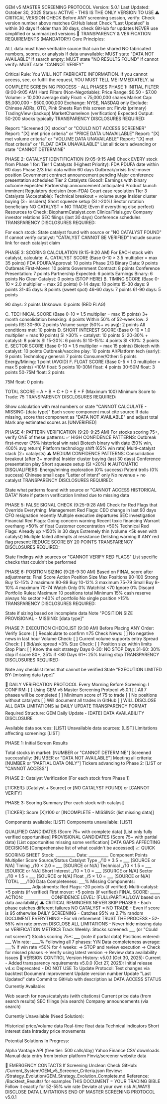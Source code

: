 GEM v5 MASTER SCREENING PROTOCOL
Version: 5.0.1
Last Updated: October 30, 2025
Status: ACTIVE - THIS IS THE ONLY VERSION TO USE
⚠️ CRITICAL VERSION CHECK
Before ANY screening session, verify:
Check version number above matches GitHub latest
Check "Last Updated" is within 30 days
If older than 30 days, check GitHub for updates
NEVER use simplified or summarized versions
🚨 TRANSPARENCY & VERIFICATION REQUIREMENTS (MANDATORY)
Core Principles:

ALL data must have verifiable source that can be shared
NO fabricated numbers, scores, or analysis
If data unavailable: MUST state "DATA NOT AVAILABLE"
If search empty: MUST state "NO RESULTS FOUND"
If cannot verify: MUST state "CANNOT VERIFY"

Critical Rule:
You WILL NOT FABRICATE INFORMATION. If you cannot access, see, or fulfill the request, YOU MUST TELL ME IMMEDIATELY.
📊 COMPLETE SCREENING PROCESS - ALL PHASES
PHASE 1: INITIAL FILTER (9:00-9:05 AM)
Hard Filters (Non-Negotiable):
Price Range: $0.50 - $7.00
Volume: > 10,000 average daily
Float: < 75,000,000 shares
Market Cap: $5,000,000 - $500,000,000
Exchange: NYSE, NASDAQ only
Exclude: Chinese ADRs, OTC, Pink Sheets
Run this screen on:
Finviz (primary)
TradingView (backup)
MarketChameleon (verification)
Expected Output: 50-200 stocks typically
TRANSPARENCY DISCLOSURES REQUIRED:

Report: "Screened [X] stocks" or "COULD NOT ACCESS SCREENER"
Report: "[X] met price criteria" or "PRICE DATA UNAVAILABLE"
Report: "[X] met volume criteria" or "VOLUME DATA UNAVAILABLE"
Report: "[X] met float criteria" or "FLOAT DATA UNAVAILABLE"
List all tickers advancing or state "CANNOT DETERMINE"

PHASE 2: CATALYST IDENTIFICATION (9:05-9:15 AM)
Check EVERY stock from Phase 1 for:
Tier 1 Catalysts (Highest Priority):
FDA PDUFA date within 60 days
Phase 2/3 trial data within 60 days
Outbreak/crisis first-mover position
Government contract announcement pending
Major conference presentation scheduled
Tier 2 Catalysts (Good):
Earnings with binary outcome expected
Partnership announcement anticipated
Product launch imminent
Regulatory decision (non-FDA)
Court case resolution
Tier 3 Catalysts (Acceptable):
Technical breakout + volume surge
Insider cluster buying (3+ insiders)
Short squeeze setup (SI >20%)
Sector rotation beneficiary
NO CATALYST = NO TRADE (Even if everything else perfect)
Resources to Check:
BiopharmCatalyst.com
ClinicalTrials.gov
Company investor relations
SEC filings (last 30 days)
Conference schedules
TRANSPARENCY DISCLOSURES REQUIRED:

For each stock: State catalyst found with source or "NO CATALYST FOUND"
If cannot verify catalyst: "CATALYST CANNOT BE VERIFIED"
Include source link for each catalyst claim

PHASE 3: SCORING CALCULATION (9:15-9:20 AM)
For EACH stock with catalyst, calculate:
A. CATALYST SCORE (Base 0-10 × 3.5 multiplier = max 35 points)
FDA PDUFA/Approval: 10 points
Phase 2/3 Binary Data: 9 points
Outbreak First-Mover: 10 points
Government Contract: 8 points
Conference Presentation: 7 points
Partnership Expected: 6 points
Earnings Binary: 6 points
No Clear Catalyst: 0 points (STOP HERE)
B. TIMING SCORE (Base 0-10 × 2.0 multiplier = max 20 points)
0-14 days: 10 points
15-30 days: 9 points
31-45 days: 8 points (sweet spot)
46-60 days: 7 points
61-90 days: 5 points

90 days: 2 points
Unknown: 0 points (RED FLAG)

C. TECHNICAL SCORE (Base 0-10 × 1.5 multiplier = max 15 points)
3+ month consolidation breaking: 4 points
Within 50% of 52-week low: 2 points
RSI 30-60: 2 points
Volume surge (50%+ vs avg): 2 points
All conditions met: 10 points
D. SHORT INTEREST SCORE (Base 0-10 × 1.0 multiplier = max 10 points)
SI >30% + catalyst: 10 points
SI 20-30% + catalyst: 8 points
SI 15-20%: 6 points
SI 10-15%: 4 points
SI <10%: 2 points
E. SECTOR SCORE (Base 0-10 × 1.5 multiplier = max 15 points)
Biotech with catalyst: 10 points
Outbreak/vaccine play: 10 points
AI/Platform tech (early): 9 points
Technology general: 7 points
Consumer/Other: 5 points
Energy/Mining: 1 point (AVOID)
F. FLOAT SCORE (Base 0-5 × 1.0 multiplier = max 5 points)
<10M float: 5 points
10-30M float: 4 points
30-50M float: 3 points
50-75M float: 2 points

75M float: 0 points

TOTAL SCORE = A + B + C + D + E + F (Maximum 100)
Minimum Score to Trade: 75
TRANSPARENCY DISCLOSURES REQUIRED:

Show calculation with real numbers or state "CANNOT CALCULATE - MISSING: [data type]"
Each score component must cite source
If data missing, score that component as "DATA NOT AVAILABLE" and adjust total
Mark any estimated scores as [UNVERIFIED]

PHASE 4: PATTERN VERIFICATION (9:20-9:25 AM)
For stocks scoring 75+, verify ONE of these patterns:
✅ HIGH CONFIDENCE PATTERNS:
Outbreak first-mover (75% historical win rate)
Biotech binary with date (50% win, 400% avg return)
Platform technology shift (65% win rate)
Multi-catalyst stack (2+ catalysts)
⚠️ MEDIUM CONFIDENCE PATTERNS:
Consolidation breakout (after 3+ months)
Insider cluster buying (last 30 days)
Conference presentation play
Short squeeze setup (SI >20%)
❌ AUTOMATIC DISQUALIFIERS:
Energy/mining exploration (0% success)
Patent trolls (0% success)
Chinese small caps
"Letter of intent" only
No revenue + no catalyst
TRANSPARENCY DISCLOSURES REQUIRED:

State what patterns found with source or "CANNOT ACCESS HISTORICAL DATA"
Note if pattern verification limited due to missing data

PHASE 5: FALSE SIGNAL CHECK (9:25-9:28 AM)
Check for Red Flags that Override Everything:
Management Red Flags:
CEO change in last 90 days
CFO resignation recently
Multiple executive departures
SEC investigation
Financial Red Flags:
Going concern warning
Recent toxic financing
Warrant overhang >50% of float
Customer concentration >50%
Technical Red Flags:
Already up >150% in 30 days
Extremely thin (volume <5k even with catalyst)
Multiple failed attempts at resistance
Delisting warning
If ANY red flag present: REDUCE SCORE BY 20 POINTS
TRANSPARENCY DISCLOSURES REQUIRED:

State findings with sources or "CANNOT VERIFY RED FLAGS"
List specific checks that couldn't be performed

PHASE 6: POSITION SIZING (9:28-9:30 AM)
Based on FINAL score after adjustments:
Final Score	Action	Position Size	Max Positions
90-100	Strong Buy	12-15%	2 maximum
80-89	Buy	10-12%	3 maximum
75-79	Small Buy	8-10%	4 maximum
70-74	Watch Only	0%	Watchlist
<70	Ignore	0%	Discard
Portfolio Rules:
Maximum 10 positions total
Minimum 15% cash reserve always
No sector >40% of portfolio
No single position >15%
TRANSPARENCY DISCLOSURES REQUIRED:

State if sizing based on incomplete data
Note "POSITION SIZE PROVISIONAL - MISSING: [data type]"

PHASE 7: EXECUTION CHECKLIST (9:30 AM)
Before Placing ANY Order:
Verify Score: [ ] Recalculate to confirm ≥75
Check News: [ ] No negative news in last hour
Volume Check: [ ] Current volume supports entry
Spread Check: [ ] Bid/ask spread <3%
Size Check: [ ] Position size within limits
Stop Plan: [ ] Know the exit strategy
Days 0-30: NO STOP
Days 31-60: 30% stop if score 80+, 25% if <80
Days 61+: 25% trailing stop
TRANSPARENCY DISCLOSURES REQUIRED:

Note any checklist items that cannot be verified
State "EXECUTION LIMITED BY: [missing data type]"

🔄 DAILY VERIFICATION PROTOCOL
Every Morning Before Screening:
I CONFIRM:
[ ] Using GEM v5 Master Screening Protocol v5.0.1
[ ] All 7 phases will be completed
[ ] Minimum score of 75 to trade
[ ] No positions without catalysts
[ ] Will document all trades in GitHub
[ ] WILL DISCLOSE ALL DATA LIMITATIONS
📊 DAILY UPDATE TRANSPARENCY FORMAT
Required Structure:
GEM Daily Update - [DATE]
DATA AVAILABILITY DISCLOSURE

Available data sources: [LIST]
Unavailable data sources: [LIST]
Limitations affecting screening: [LIST]

PHASE 1: Initial Screen Results

Total stocks in market: [NUMBER or "CANNOT DETERMINE"]
Screened successfully: [NUMBER or "DATA NOT AVAILABLE"]
Meeting all criteria: [NUMBER or "PARTIAL DATA ONLY"]
Tickers advancing to Phase 2: [LIST or "CANNOT ACCESS"]

PHASE 2: Catalyst Verification
[For each stock from Phase 1]

[TICKER]: [Catalyst + Source] or [NO CATALYST FOUND] or [CANNOT VERIFY]

PHASE 3: Scoring Summary
[For each stock with catalyst]

[TICKER]: Score [X]/100 or [INCOMPLETE - MISSING: (list missing data)]

Components available: [LIST]
Components unavailable: [LIST]



QUALIFIED CANDIDATES (Score 75+ with complete data)
[List only fully verified opportunities]
PROVISIONAL CANDIDATES (Score 75+ with partial data)
[List opportunities missing some verification]
DATA GAPS AFFECTING DECISIONS
[Comprehensive list of what couldn't be accessed]
📈 QUICK SCORING SHEET
Stock: __________ Date: __________
Component	Points	Multiplier	Score	Source/Status
Catalyst Type	_/10	× 3.5	= ___	[SOURCE or N/A]
Timing	_/10	× 2.0	= ___	[SOURCE or N/A]
Technical	_/10	× 1.5	= ___	[SOURCE or N/A]
Short Interest	_/10	× 1.0	= ___	[SOURCE or N/A]
Sector	_/10	× 1.5	= ___	[SOURCE or N/A]
Float	_/5	× 1.0	= ___	[SOURCE or N/A]
TOTAL			___/100
Data Completeness: ___%
Missing Components: _____________
Adjustments:
Red Flags: -20 points (if verified)
Multi-catalyst: +5 points (if verified)
First mover: +5 points (if verified)
FINAL SCORE: _____ ACTION: _____________
CONFIDENCE LEVEL: [FULL/PARTIAL/LOW based on data availability]
⚠️ CRITICAL REMINDERS
NEVER SKIP PHASES - Each phase catches different failures
NO CATALYST = NO TRADE - Even if score is 95 otherwise
DAILY SCREENING - Catches 95% vs 2.7% random
DOCUMENT EVERYTHING - For v6 refinement
TRUST THE PROCESS - 52-55% win rate proven
DISCLOSE ALL LIMITATIONS - Never hide missing data
📊 VERIFICATION METRICS
Track Weekly:
Stocks screened: ___ (or "Could not screen")
Stocks scoring 75+: ___ (note if partial data)
Positions entered: ___
Win rate: ____%
Following all 7 phases: Y/N
Data completeness average: ___%
If win rate <50% for 4 weeks:
→ STOP and review execution
→ Check for missed phases
→ Verify using latest version
→ Review data availability issues
🔄 VERSION CONTROL
Version History:
v5.0.1 (Oct 30, 2025): Current - Added transparency requirements
v5.0.0 (Oct 27, 2025): Initial release
v4.x: Deprecated - DO NOT USE
To Update Protocol:
Test changes via backtest
Document improvement
Update version number
Update "Last Updated" date
Commit to GitHub with description
📊 DATA ACCESS STATUS
Currently Available:

Web search for news/catalysts (with citations)
Current price data (from search results)
SEC filings (via search)
Company announcements (via search)

Currently Unavailable (Need Solution):

Historical price/volume data
Real-time float data
Technical indicators
Short interest data
Intraday price movements

Potential Solutions In Progress:

Alpha Vantage API (free tier: 500 calls/day)
Yahoo Finance CSV downloads
Manual data entry from broker platform
Finviz/screener website data

🚨 EMERGENCY CONTACTS
If Screening Unclear:
Check GitHub: /Current_System/GEM_v5_Screener_Criteria.json
Review: /Strategy_Evolution/GEM_Strategy_Evolution_Complete.md
Reference: /Backtest_Results/ for examples
THIS DOCUMENT = YOUR TRADING BIBLE
Follow it exactly for 52-55% win rate
Deviate at your own risk
ALWAYS DISCLOSE DATA LIMITATIONS
END OF MASTER SCREENING PROTOCOL v5.0.1
